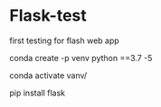 # Flask-test
first testing for flash web app

conda create -p venv python ==3.7 -5

conda activate vanv/

pip install flask
